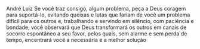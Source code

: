 André Luiz
Se você traz consigo, algum problema, peça a Deus coragem para suportá-lo, evitando queixas e lutas que fariam de você um problema difícil para os outros e, trabalhando e servindo em silêncio, com paciência e bondade, você observará que Deus transformará os outros em canais de socorro espontâneo a seu favor, pelos quais, sem alarme e sem perda de tempo, encontrará você a necessária e a melhor solução
